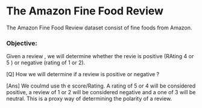 # The Amazon Fine Food Review

The Amazon Fine Food Review dataset consist of fine foods from Amazon.

### Objective:
Given a review , we will determine whether the revie is positive (RAting 4 or 5 ) or negative (rating of 1 or 2).

[Q] How we will determine if a review is positive or negative ?

[Ans] We coulmd use th e score/Rating. A rating of 5 or 4 will be considered positive, a review of 1 or 2 will be considered negative and a one of 3 will be neutral. This is a proxy way of determining the polarity of a review. 
